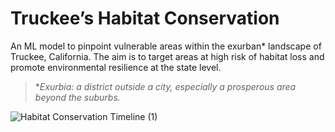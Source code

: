 # Truckee’s Habitat Conservation
An ML model to pinpoint vulnerable areas within the exurban* landscape of Truckee, California. The aim is to target areas at high risk of habitat loss and promote environmental resilience at the state level.

> **Exurbia: a district outside a city, especially a prosperous area beyond the suburbs.*

![Habitat Conservation Timeline (1)](https://github.com/joaquin-mendoza8/habitat-conservation/assets/95003828/971baf5b-455a-44ef-81ab-fb9ae00e0d44)
